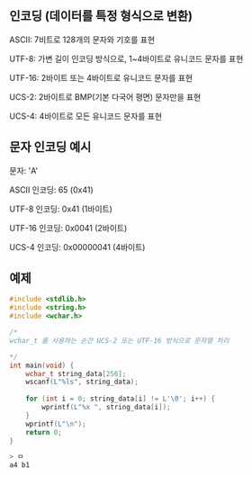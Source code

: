 ## 인코딩 (데이터를 특정 형식으로 변환)

ASCII: 7비트로 128개의 문자와 기호를 표현

UTF-8: 가변 길이 인코딩 방식으로, 1~4바이트로 유니코드 문자를 표현

UTF-16: 2바이트 또는 4바이트로 유니코드 문자를 표현

UCS-2: 2바이트로 BMP(기본 다국어 평면) 문자만을 표현

UCS-4: 4바이트로 모든 유니코드 문자를 표현


## 문자 인코딩 예시
문자: 'A'

ASCII 인코딩: 65 (0x41)

UTF-8 인코딩: 0x41 (1바이트)

UTF-16 인코딩: 0x0041 (2바이트)

UCS-4 인코딩: 0x00000041 (4바이트)


## 예제
```c
#include <stdlib.h>
#include <string.h>
#include <wchar.h>

/*
wchar_t 를 사용하는 순간 UCS-2 또는 UTF-16 방식으로 문자열 처리

*/
int main(void) {
    wchar_t string_data[256];
    wscanf(L"%ls", string_data);
        
    for (int i = 0; string_data[i] != L'\0'; i++) {
        wprintf(L"%x ", string_data[i]);
    }
    wprintf(L"\n");
    return 0;
}

> ㅁ
a4 b1
```